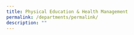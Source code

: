 ```yaml
---
title: Physical Education & Health Management
permalink: /departments/permalink/
description: ""
---
```

